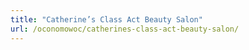 ```yaml
---
title: "Catherine’s Class Act Beauty Salon"
url: /oconomowoc/catherines-class-act-beauty-salon/
---
```

